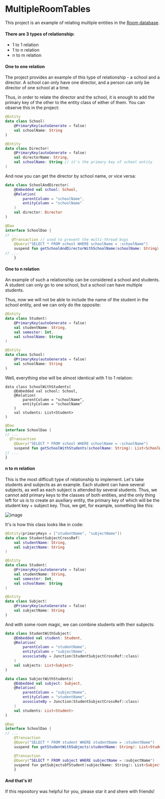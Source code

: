 # MultipleRoomTables

This project is an example of relating multiple entities in the [Room database](https://developer.android.com/jetpack/androidx/releases/room/).

#### There are 3 types of relationship:

- 1 to 1 relation
- 1 to n relation
- n to m relation

#### One to one relation
The project provides an example of this type of relationship - a school and a director. A school can only have one director, and a person can only be director of one school at a time.

Thus, in order to relate the director and the school, it is enough to add the primary key of the other to the entity class of either of them. You can observe this in the project:

```kotlin
@Entity
data class School(
    @PrimaryKey(autoGenerate = false)
    val schoolName: String
)
```

```kotlin
@Entity
data class Director(
    @PrimaryKey(autoGenerate = false)
    val directorName: String,
    val schoolName: String // it's the primary key of school entity
)
```

And now you can get the director by school name, or vice versa:

```kotlin
data class SchoolAndDirector(
    @Embedded val school: School,
    @Relation(
        parentColumn = "schoolName",
        entityColumn = "schoolName"
    )
    val director: Director
)
```

```kotlin
@Dao
interface SchoolDao {
// ...
   @Transaction // used to prevent the multi-thread bugs
    @Query("SELECT * FROM school WHERE schoolName = :schoolName")
    suspend fun getSchoolAndDirectorWithSchoolName(schoolName: String): List<SchoolAndDirector>
// ...
    }
```

#### One to n relation
An example of such a relationship can be considered a school and students. A student can only go to one school, but a school can have multiple students.

Thus, now we will not be able to include the name of the student in the school entity, and we can only do the opposite:

```kotlin
@Entity
data class Student(
    @PrimaryKey(autoGenerate = false)
    val studentName: String,
    val semester: Int,
    val schoolName: String
)
```

```kotlin
@Entity
data class School(
    @PrimaryKey(autoGenerate = false)
    val schoolName: String
)
```

Well, everything else will be almost identical with 1 to 1 relation:

```koltin
data class SchoolWithStudents(
    @Embedded val school: School,
    @Relation(
        parentColumn = "schoolName",
        entityColumn = "schoolName"
    )
    val students: List<Student>
)
```

```kotlin
@Dao
interface SchoolDao {
// ...
  @Transaction
    @Query("SELECT * FROM school WHERE schoolName = :schoolName")
    suspend fun getSchoolWithStudents(schoolName: String): List<SchoolWithStudents>
// ...
}    
 ```
 
 #### n to m relation
 This is the most difficult type of relationship to implement. Let's take students and subjects as an example. Each student can have several subjects, as well as each subject is attended by several students. Thus, we cannot add primary keys to the classes of both entities, and the only thing left for us is to create an auxiliary entity, the primary key of which will be the student key + subject key. Thus, we get, for example, something like this:
  
![image](https://user-images.githubusercontent.com/94696816/204152608-4447bd31-a538-4f85-8c6b-a77d67665051.png)
  
It's is how this class looks like in code:

```kotlin
@Entity(primaryKeys = ["studentName", "subjectName"])
data class StudentSubjectCrossRef(
    val studentName: String,
    val subjectName: String
)
```

```kotlin
@Entity
data class Student(
    @PrimaryKey(autoGenerate = false)
    val studentName: String,
    val semester: Int,
    val schoolName: String
)
```

```kotlin
@Entity
data class Subject(
    @PrimaryKey(autoGenerate = false)
    val subjectName: String
)
```

And with some room magic, we can combine students with their subjects:

```kotlin
data class StudentWithSubject(
    @Embedded val student: Student,
    @Relation(
        parentColumn = "studentName",
        entityColumn = "subjectName",
        associateBy = Junction(StudentSubjectCrossRef::class)
    )
    val subjects: List<Subject>
)
```

```kotlin
data class SubjectWithStudents(
    @Embedded val subject: Subject,
    @Relation(
        parentColumn = "subjectName",
        entityColumn = "studentName",
        associateBy = Junction(StudentSubjectCrossRef::class)
    )
    val students: List<Student>
)
```

```kotlin
@Dao
interface SchoolDao {
// ...
    @Transaction
    @Query("SELECT * FROM student WHERE studentName = :studentName")
    suspend fun getStudentWithSubjects(studentName: String): List<StudentWithSubject>

    @Transaction
    @Query("SELECT * FROM subject WHERE subjectName = :subjectName")
    suspend fun getSubjectsOfStudent(subjectName: String): List<SubjectWithStudents>
    }
```

#### And that's it! 
If this repository was helpful for you, please star it and shere with friends!
